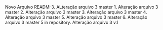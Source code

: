 Novo Arquivo READM-3.
ALteração arquivo 3 master 1.
Alteração arquivo 3 master 2.
Alteração arquivo 3 master 3.
Alteração arquivo 3 master 4.
Alteração arquivo 3 master 5.
Alteração arquivo 3 master 6.
Alteração arquivo 3 master 5 in repository.
Alteração arquivo 3 v.1